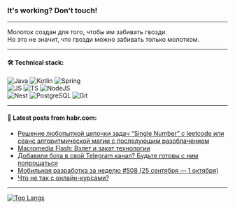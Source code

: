 ### It's working? Don't touch!

---
Молоток создан для того, чтобы им забивать гвозди. <br>
Но это не значит, что гвозди можно забивать только молотком.

---

#### 🛠️ Technical stack:

![Java](https://img.shields.io/badge/Java-informational?logo=Oracle&style=flat&logoColor=white&color=FF4500)
![Kotlin](https://img.shields.io/badge/Kotlin-informational?logo=Kotlin&style=flat&logoColor=white&color=774D97)
![Spring](https://img.shields.io/badge/SpringBoot-informational?logo=SpringBoot&style=flat&logoColor=white&color=6DB33F) <br>
![JS](https://img.shields.io/badge/JS-informational?logo=javaScript&style=flat&logoColor=black&color=F7Df1E)
![TS](https://img.shields.io/badge/TypeScript-informational?logo=typeScript&style=flat&logoColor=black&color=0667A8)
![NodeJS](https://img.shields.io/badge/NodeJS-informational?logo=node.js&style=flat&logoColor=white&color=70A760) <br>
![Nest](https://img.shields.io/badge/NestJS-informational?logo=NestJS&style=flat&logoColor=white&color=E0234E)
![PostgreSQL](https://img.shields.io/badge/PostgreSQL-informational?logo=PostgreSQL&style=flat&logoColor=white&color=DAA520)
![Git](https://img.shields.io/badge/Git-informational?logo=git&style=flat&logoColor=white&color=778899)

___

#### 💬 Latest posts from habr.com:

<!-- BLOG-POST-LIST:START -->
- [Решение любопытной цепочки задач “Single Number” c leetcode или сеанс алгоритмической магии с последующим разоблачением](https://habr.com/ru/articles/764718/?utm_source=habrahabr&utm_medium=rss&utm_campaign=764718)
- [Macromedia Flash: Взлет и закат технологии](https://habr.com/ru/articles/764710/?utm_source=habrahabr&utm_medium=rss&utm_campaign=764710)
- [Добавили бота в свой Telegram канал? Будьте готовы с ним попрощаться](https://habr.com/ru/articles/764608/?utm_source=habrahabr&utm_medium=rss&utm_campaign=764608)
- [Мобильная разработка за неделю #508 &lpar;25 сентября — 1 октября&rpar;](https://habr.com/ru/companies/productivity_inside/articles/764666/?utm_source=habrahabr&utm_medium=rss&utm_campaign=764666)
- [Что не так с онлайн-курсами?](https://habr.com/ru/articles/764652/?utm_source=habrahabr&utm_medium=rss&utm_campaign=764652)
<!-- BLOG-POST-LIST:END -->

---
[![Top Langs](https://github-readme-stats-git-master-advtsetting-gmailcom.vercel.app/api/top-langs/?username=zloylis&langs_count=10&hide_title=false&title_color=e6edf3&size_weight=0.5&count_weight=0.5&layout=compact&hide_border=true&theme=dracula)](https://github.com/zloylis)

<!-- ![GitHub stats](https://github-readme-stats-git-master-advtsetting-gmailcom.vercel.app/api?username=zloylis&show_icons=true&hide_border=true&theme=dracula&hide_title=true&include_all_commits=true&count_private=true&hide=contribs&hide_rank=true) -->

